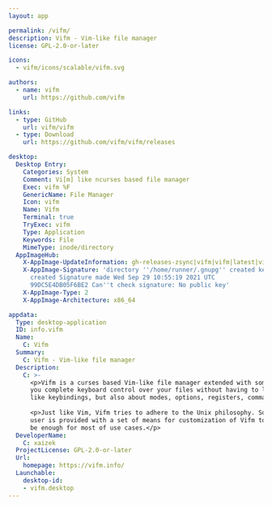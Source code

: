 ```yaml
---
layout: app

permalink: /vifm/
description: Vifm - Vim-like file manager
license: GPL-2.0-or-later

icons:
  - vifm/icons/scalable/vifm.svg

authors:
  - name: vifm
    url: https://github.com/vifm

links:
  - type: GitHub
    url: vifm/vifm
  - type: Download
    url: https://github.com/vifm/vifm/releases

desktop:
  Desktop Entry:
    Categories: System
    Comment: Vi[m] like ncurses based file manager
    Exec: vifm %F
    GenericName: File Manager
    Icon: vifm
    Name: Vifm
    Terminal: true
    TryExec: vifm
    Type: Application
    Keywords: File
    MimeType: inode/directory
  AppImageHub:
    X-AppImage-UpdateInformation: gh-releases-zsync|vifm|vifm|latest|vifm-*x86_64.AppImage.zsync
    X-AppImage-Signature: 'directory ''/home/runner/.gnupg'' created keybox ''/home/runner/.gnupg/pubring.kbx''
      created Signature made Wed Sep 29 10:55:19 2021 UTC                using RSA key
      99DC5E4DB05F6BE2 Can''t check signature: No public key'
    X-AppImage-Type: 2
    X-AppImage-Architecture: x86_64

appdata:
  Type: desktop-application
  ID: info.vifm
  Name:
    C: Vifm
  Summary:
    C: Vifm - Vim-like file manager
  Description:
    C: >-
      <p>Vifm is a curses based Vim-like file manager extended with some useful ideas from mutt. If you use Vim, Vifm gives
      you complete keyboard control over your files without having to learn a new set of commands. It goes not just about Vim
      like keybindings, but also about modes, options, registers, commands and other things you might already like in Vim.</p>
  
      <p>Just like Vim, Vifm tries to adhere to the Unix philosophy. So instead of working solutions which are set in stone
      user is provided with a set of means for customization of Vifm to one&apos;s likings. Though builtin functionality should
      be enough for most of use cases.</p>
  DeveloperName:
    C: xaizek
  ProjectLicense: GPL-2.0-or-later
  Url:
    homepage: https://vifm.info/
  Launchable:
    desktop-id:
    - vifm.desktop
---
```

